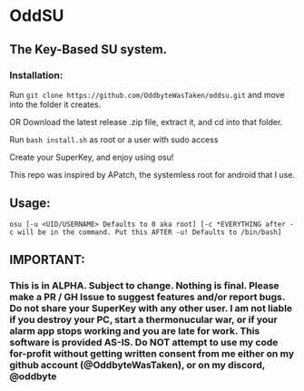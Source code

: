 # OddSU
## The Key-Based SU system.
### Installation:
Run `git clone https://github.com/OddbyteWasTaken/oddsu.git` and move into the folder it creates.

OR Download the latest release .zip file, extract it, and cd into that folder.

Run `bash install.sh` as root or a user with sudo access

Create your SuperKey, and enjoy using osu!


This repo was inspired by APatch, the systemless root for android that I use.


## Usage:
```
osu [-u <UID/USERNAME> Defaults to 0 aka root] [-c *EVERYTHING after -c will be in the command. Put this AFTER -u! Defaults to /bin/bash]
```

## IMPORTANT:
### This is in ALPHA. Subject to change. Nothing is final. Please make a PR / GH Issue to suggest features and/or report bugs. Do not share your SuperKey with any other user. I am not liable if you destroy your PC, start a thermonucular war, or if your alarm app stops working and you are late for work. This software is provided AS-IS. Do NOT attempt to use my code for-profit without getting written consent from me either on my github account (@OddbyteWasTaken), or on my discord, @oddbyte
